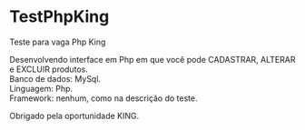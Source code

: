# TestPhpKing
Teste para vaga Php King

Desenvolvendo interface em Php em que você pode CADASTRAR, ALTERAR e EXCLUIR produtos.<br>
Banco de dados: MySql.<br>
Linguagem: Php.<br>
Framework: nenhum, como na descrição do teste.

Obrigado pela oportunidade KING.
